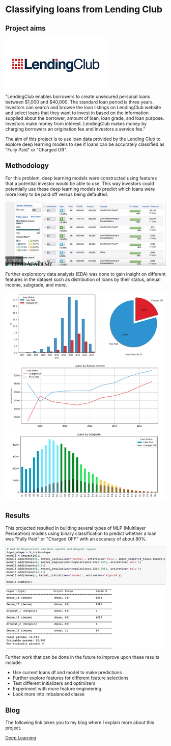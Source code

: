 
# Classifying loans from Lending Club



## Project aims

![](download.png)

"LendingClub enables borrowers to create unsecured personal loans between $1,000 and $40,000. The standard loan period is three years. Investors can search and browse the loan listings on LendingClub website and select loans that they want to invest in based on the information supplied about the borrower, amount of loan, loan grade, and loan purpose. Investors make money from interest. LendingClub makes money by charging borrowers an origination fee and investors a service fee."

The aim of this project is to use loan data provided by the Lending Club to explore deep learning models to see if loans can be accurately classified as "Fully Paid" or "Charged Off".



## Methodology


For this problem, deep learning models were constructed using features that a potential investor would be able to use. This way investors could potentially use these deep learning models to predict which loans were more likely to be paid off versus being defaulted.

![](investor.png)


Further exploratory data analysis (EDA) was done to gain insight on different features in the dataset such as distribution of loans by their status, annual income, subgrade, and more.

![](pie_chart.png)
![](annual_income.png)
![](subgrade.png)


## Results


This projected resulted in building several types of MLP (Multilayer Perceptron) models using binary classification to predict whether a loan was "Fully Paid" or "Charged OFF" with an accuracy of about 80%.  


![](MLP_model.png)



Further work that can be done in the future to improve upon these results include:
- Use current loans df and model to make predictions
- Further explore features for different feature selections
- Test different initializers and optimizers
- Experiment with more feature engineering
- Look more into imbalanced classe



## Blog

The following link takes you to my blog where I explain more about this project. 

[Deep Learning](https://medium.com/@sabatinochen/deep-learning-b04a42c5a341)

